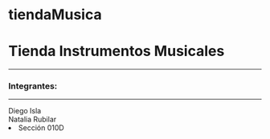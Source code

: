 # tiendaMusica

# Tienda Instrumentos Musicales
<hr>
<h3>Integrantes:</h3>
<hr>
Diego Isla
<br>
Natalia Rubilar
<br>

<li>Sección 010D</li>
